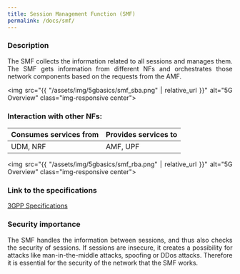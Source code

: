```yaml
---
title: Session Management Function (SMF)
permalink: /docs/smf/
---
```

<style>body {text-align: justify}</style>

### Description
The SMF collects the information related to all sessions and manages them. The SMF gets information from different NFs and orchestrates those network components based on the requests from the AMF.

<img src="{{ "/assets/img/5gbasics/smf_sba.png" | relative_url }}" alt="5G Overview" class="img-responsive center">

### Interaction with other NFs:

| Consumes services from    | Provides services to  | 
| -------------             |-------------          |
| UDM, NRF                  | AMF, UPF              |

<img src="{{ "/assets/img/5gbasics/smf_rba.png" | relative_url }}" alt="5G Overview" class="img-responsive center">

### Link to the specifications
<a href="https://www.etsi.org/deliver/etsi_ts/129500_129599/129502/17.06.00_60/ts_129502v170600p.pdf">3GPP Specifications</a>

### Security importance
The SMF handles the information between sessions, and thus also checks the security of sessions. If sessions are insecure, it creates a possibility for attacks like man-in-the-middle attacks, spoofing or DDos attacks. Therefore it is essential for the security of the network that the SMF works.

